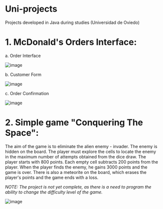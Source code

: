 # Uni-projects
Projects developed in Java during studies (Universidad de Oviedo)

# 1. McDonald's Orders Interface: 


a. Order Interface

![image](https://user-images.githubusercontent.com/74265218/222906047-98310267-5aaf-403d-8b60-40008dff8998.png)

b. Customer Form 

![image](https://user-images.githubusercontent.com/74265218/222905807-e3f1500c-c463-4db8-a85e-4c720dcf45bd.png)

c. Order Confirmation

![image](https://user-images.githubusercontent.com/74265218/222905827-1e1de0e9-1926-4688-93f2-c160b4f30d2f.png)


# 2. Simple game "Conquering The Space":

The aim of the game is to eliminate the alien enemy - invader. The enemy is hidden on the board. The player must explore the cells to locate the enemy in the
maximum number of attempts obtained from the dice draw. 
The player starts with 800 points. Each empty cell subtracts 200 points from the player. When the player finds the enemy, he gains 3000 points and the game is over. There is also a meteorite on the board, which erases the player's points and the game ends with a loss.

*NOTE: The project is not yet complete, as there is a need to program the ability to change the difficulty level of the game.*


![image](https://user-images.githubusercontent.com/74265218/222907696-a8276191-e852-4f2e-9094-9c4dcf07d310.png)
